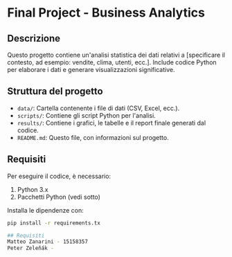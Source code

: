 # Final Project - Business Analytics 

## Descrizione
Questo progetto contiene un'analisi statistica dei dati relativi a [specificare il contesto, ad esempio: vendite, clima, utenti, ecc.]. Include codice Python per elaborare i dati e generare visualizzazioni significative.

## Struttura del progetto
- `data/`: Cartella contenente i file di dati (CSV, Excel, ecc.).
- `scripts/`: Contiene gli script Python per l'analisi.
- `results/`: Contiene i grafici, le tabelle e il report finale generati dal codice.
- `README.md`: Questo file, con informazioni sul progetto.

## Requisiti
Per eseguire il codice, è necessario:
1. Python 3.x
2. Pacchetti Python (vedi sotto)

Installa le dipendenze con:
```bash
pip install -r requirements.tx

## Requisiti
Matteo Zanarini - 15158357
Peter Zeleňák - 
